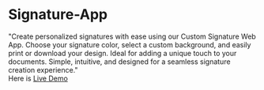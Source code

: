 ﻿# Signature-App
"Create personalized signatures with ease using our Custom Signature Web App. Choose your signature color, select a custom background, and easily print or download your design. Ideal for adding a unique touch to your documents. Simple, intuitive, and designed for a seamless signature creation experience." <br>
Here is <a href="#" alt="live demo">Live Demo</a>
